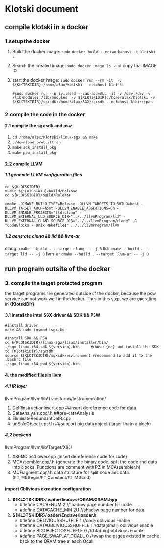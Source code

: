 # Klotski document
## compile klotski in a docker
### 1.setup the docker
1. Build the docker image: 
	`sudo docker build --network=host -t klotski .`
2. Search the created image: 
	`sudo docker image ls ` and copy that IMAGE ID
3. start the docker image:
	`sudo docker run --rm -it  -v ${KLOTSKIDIR}:/home/alax/Klotski --net=host klotski`
    
    `#sudo docker run --privileged --cap-add=ALL -it -v /dev:/dev -v /lib/modules:/lib/modules  -v ${KLOTSKIDIR}:/home/alax/Klotski -v ${KLOTSKIDIR}/sgxsdk:/home/alax/SGX/sgxsdk --net=host klotskipan`

### 2.compile the code in the docker
#### 2.1 compile the sgx sdk and psw
1. `cd /home/alax/Klotski/linux-sgx && make`
2. `./download_prebuilt.sh`
3. `make sdk_install_pkg` 
4. `make psw_install_pkg` 

#### 2.2 compile LLVM
##### 1.1 generate LLVM configuration files
```
cd ${KLOTSKIDIR}
mkdir ${KLOTSKIDIR}/build/Release 
cd ${KLOTSKIDIR}/build/Release	

cmake -DCMAKE_BUILD_TYPE=Release -DLLVM_TARGETS_TO_BUILD=host -DLLVM_TARGET_ARCH=host -DLLVM_ENABLE_ASSERTIONS=On -DLLVM_ENABLE_PROJECTS="lld;clang" -DLLVM_EXTERNAL_LLD_SOURCE_DIR="../../llvmProgram/lld" -DLLVM_EXTERNAL_CLANG_SOURCE_DIR="../../llvmProgram/clang" -G "CodeBlocks - Unix Makefiles" ../../llvmProgram/llvm
```
##### 1.2 generate clang && lld && llvm-ar
clang:
`cmake --build . --target clang -- -j 8`
lld:
`cmake --build . --target lld -- -j 8`
llvm-ar
`cmake --build . --target llvm-ar -- -j 8`

## run program outsite of the docker
### 3. compile the target protected program
the target programs are generated outside of the docker, because the psw service can not work well in the docker.
Thus in this step, we are operating in **{KlotskiDir}**
#### 3.1 install the intel SGX driver && SDK && PSW
```
#install driver
make && sudo insmod isgx.ko

#install SDK && PSW
cd ${KLOTSKIDIR}/linux-sgx/linux/installer/bin/
./sgx_linux_x64_sdk_${version}.bin     #chose {no} and install the SDK to {KlotskiDir}/sgxsdk
source ${KLOTSKIDIR}/sgxsdk/environment #recommend to add it to the .bashrc file
./sgx_linux_x64_pwd_${version}.bin

```
#### 4. the modified files in llvm
##### 4.1 IR layer
llvmProgram/llvm/lib/Transforms/Instrumentation/
1. DeIRInstructionInsert.cpp       ##insert dereference code for data
2. DataAnalysis.cpp/.h   	          ##pre-dataAnalysis
3. EliminateRedundantDeIR.cpp 
4. unSafeObject.cpp/.h      ##support big data object (larger thatn a block)

##### 4.2 backend
llvmProgram/llvm/lib/Target/X86/
1. X86MCInstLower.cpp (insert dereference code for code)
2. MCAssembler.cpp/.h (generate the binary code, split the code and data into blocks. Functions are comment with PZ in MCAssembler.h)
3. MCFragment.cpp/.h data structure for split code and data. (FT_MBBegin/FT_Constant/FT_MBEnd)

#### import Oblivious execution configuration
1.  **${KLOTSKIDIR}/loader/Enclave/ORAM/ORAM.hpp**
	- \#define  CACHENUM  2               //shadow page number for code
	- \#define  DATACACHE_MIN  2U  //shadow page number for data
2. **${KLOTSKIDIR}/loader/Enclave/loader.h**
	- \#define  OBLIVIOUSSHUFFLE  1  //code oblivious enable
	- \#define  DATAOBLIVIOUSSHUFFLE  1  //data(small) oblivious enable
	- \#define  BIGOBJECTOSHUFFLE  0  //data(big) oblivious enable
	- \#define  PAGE_SWAP_AT_OCALL  0  //swap the pages existed in cache back to the ORAM tree at each Ocall


